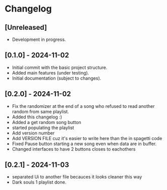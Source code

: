 # Changelog

## [Unreleased]
- Development in progress.

## [0.1.0] - 2024-11-02
- Initial commit with the basic project structure.
- Added main features (under testing).
- Initial documentation (subject to changes).

## [0.2.0] - 2024-11-02
- Fix the randomizer at the end of a song who refused to read another random from same playlist.
- Added this changelog :)
- Added a get random song button
- started populating the playlist
- Add version number
- Add VERSION FILE cuz it's easier to write here than the in spagetti code
- Fixed Pause button starting a new song even when data are in buffer.
- Changed interfaces to have 2 buttons closes to eachothers

## [0.2.1] - 2024-11-03
- separated Ui to another file becauces it looks cleaner this way
- Dark souls 1 playlist done.